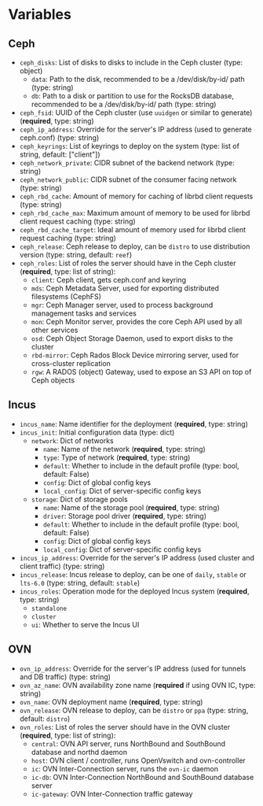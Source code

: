 # Variables
## Ceph

 - `ceph_disks`: List of disks to disks to include in the Ceph cluster (type: object)
   - `data`: Path to the disk, recommended to be a /dev/disk/by-id/ path (type: string)
   - `db`: Path to a disk or partition to use for the RocksDB database, recommended to be a /dev/disk/by-id/ path (type: string)
 - `ceph_fsid`: UUID of the Ceph cluster (use `uuidgen` or similar to generate) (**required**, type: string)
 - `ceph_ip_address`: Override for the server's IP address (used to generate ceph.conf) (type: string)
 - `ceph_keyrings`: List of keyrings to deploy on the system (type: list of string, default: ["client"])
 - `ceph_network_private`: CIDR subnet of the backend network (type: string)
 - `ceph_network_public`: CIDR subnet of the consumer facing network (type: string)
 - `ceph_rbd_cache`: Amount of memory for caching of librbd client requests (type: string)
 - `ceph_rbd_cache_max`: Maximum amount of memory to be used for librbd client request caching (type: string)
 - `ceph_rbd_cache_target`: Ideal amount of memory used for librbd client request caching (type: string)
 - `ceph_release`: Ceph release to deploy, can be `distro` to use distribution version (type: string, default: `reef`)
 - `ceph_roles`: List of roles the server should have in the Ceph cluster (**required**, type: list of string):
   - `client`: Ceph client, gets ceph.conf and keyring
   - `mds`: Ceph Metadata Server, used for exporting distributed filesystems (CephFS)
   - `mgr`: Ceph Manager server, used to process background management tasks and services
   - `mon`: Ceph Monitor server, provides the core Ceph API used by all other services
   - `osd`: Ceph Object Storage Daemon, used to export disks to the cluster
   - `rbd-mirror`: Ceph Rados Block Device mirroring server, used for cross-cluster replication
   - `rgw`: A RADOS (object) Gateway, used to expose an S3 API on top of Ceph objects

## Incus
 - `incus_name`: Name identifier for the deployment (**required**, type: string)
 - `incus_init`: Initial configuration data (type: dict)
   - `network`: Dict of networks
     - `name`: Name of the network (**required**, type: string)
     - `type`: Type of network (**required**, type: string)
     - `default`: Whether to include in the default profile (type: bool, default: False)
     - `config`: Dict of global config keys
     - `local_config`: Dict of server-specific config keys
   - `storage`: Dict of storage pools
     - `name`: Name of the storage pool (**required**, type: string)
     - `driver`: Storage pool driver (**required**, type: string)
     - `default`: Whether to include in the default profile (type: bool, default: False)
     - `config`: Dict of global config keys
     - `local_config`: Dict of server-specific config keys
 - `incus_ip_address`: Override for the server's IP address (used cluster and client traffic) (type: string)
 - `incus_release`: Incus release to deploy, can be one of `daily`, `stable` or `lts-6.0` (type: string, default: `stable`)
 - `incus_roles`: Operation mode for the deployed Incus system (**required**, type: string)
   - `standalone`
   - `cluster`
   - `ui`: Whether to serve the Incus UI

## OVN

 - `ovn_ip_address`: Override for the server's IP address (used for tunnels and DB traffic) (type: string)
 - `ovn_az_name`: OVN availability zone name (**required** if using OVN IC, type: string)
 - `ovn_name`: OVN deployment name (**required**, type: string)
 - `ovn_release`: OVN release to deploy, can be `distro` or `ppa` (type: string, default: `distro`)
 - `ovn_roles`: List of roles the server should have in the OVN cluster (**required**, type: list of string):
   - `central`: OVN API server, runs NorthBound and SouthBound database and northd daemon
   - `host`: OVN client / controller, runs OpenVswitch and ovn-controller
   - `ic`: OVN Inter-Connection server, runs the `ovn-ic` daemon
   - `ic-db`: OVN Inter-Connection NorthBound and SouthBound database server
   - `ic-gateway`: OVN Inter-Connection traffic gateway
